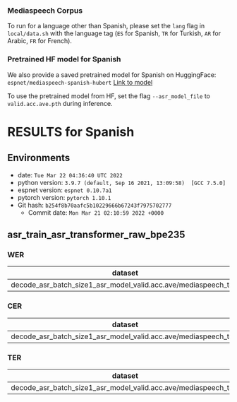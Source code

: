### Mediaspeech Corpus

To run for a language other than Spanish, please set the `lang` flag in `local/data.sh` with the language tag (`ES` for Spanish, `TR` for Turkish, `AR` for Arabic, `FR` for French).

### Pretrained HF model for Spanish
We also provide a saved pretrained model for Spanish on HuggingFace: `espnet/mediaspeech-spanish-hubert` [Link to model](https://huggingface.co/espnet/mediaspeech-spanish-hubert)

To use the pretrained model from HF, set the flag `--asr_model_file` to `valid.acc.ave.pth` during inference.

# RESULTS for Spanish
<!-- Generated by scripts/utils/show_asr_result.sh -->
## Environments
- date: `Tue Mar 22 04:36:40 UTC 2022`
- python version: `3.9.7 (default, Sep 16 2021, 13:09:58)  [GCC 7.5.0]`
- espnet version: `espnet 0.10.7a1`
- pytorch version: `pytorch 1.10.1`
- Git hash: `b254f8b70aafc5b10229666b67243f7975702777`
  - Commit date: `Mon Mar 21 02:10:59 2022 +0000`

## asr_train_asr_transformer_raw_bpe235
### WER

|dataset|Snt|Wrd|Corr|Sub|Del|Ins|Err|S.Err|
|---|---|---|---|---|---|---|---|---|
|decode_asr_batch_size1_asr_model_valid.acc.ave/mediaspeech_test|502|18974|54.8|36.0|9.2|7.9|53.0|100.0|

### CER

|dataset|Snt|Wrd|Corr|Sub|Del|Ins|Err|S.Err|
|---|---|---|---|---|---|---|---|---|
|decode_asr_batch_size1_asr_model_valid.acc.ave/mediaspeech_test|502|106223|86.5|5.4|8.2|7.0|20.5|100.0|

### TER

|dataset|Snt|Wrd|Corr|Sub|Del|Ins|Err|S.Err|
|---|---|---|---|---|---|---|---|---|
|decode_asr_batch_size1_asr_model_valid.acc.ave/mediaspeech_test|502|47923|72.6|17.6|9.8|6.4|33.8|100.0|